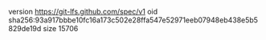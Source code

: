 version https://git-lfs.github.com/spec/v1
oid sha256:93a917bbbe10fc16a173c502e28ffa547e52971eeb07948eb438e5b5829de19d
size 15706
